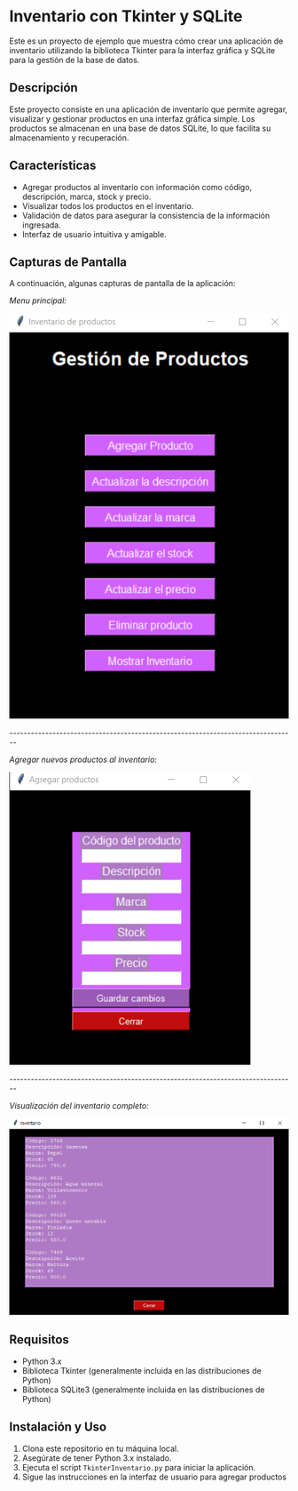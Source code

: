 # Inventario con Tkinter y SQLite

Este es un proyecto de ejemplo que muestra cómo crear una aplicación de inventario utilizando la biblioteca Tkinter para la interfaz gráfica y SQLite para la gestión de la base de datos.

## Descripción

Este proyecto consiste en una aplicación de inventario que permite agregar, visualizar y gestionar productos en una interfaz gráfica simple. Los productos se almacenan en una base de datos SQLite, lo que facilita su almacenamiento y recuperación.

## Características

- Agregar productos al inventario con información como código, descripción, marca, stock y precio.
- Visualizar todos los productos en el inventario.
- Validación de datos para asegurar la consistencia de la información ingresada.
- Interfaz de usuario intuitiva y amigable.

## Capturas de Pantalla

A continuación, algunas capturas de pantalla de la aplicación:

*Menu principal:*

![Captura de Pantalla 1](screenshots/screenshots.png)

*--------------------------------------------------------------------------------*

*Agregar nuevos productos al inventario:*

![Captura de Pantalla 2](screenshots/screenshots2.png)

*--------------------------------------------------------------------------------*

*Visualización del inventario completo:*

![Captura de Pantalla 3](screenshots/screenshots1.png)



## Requisitos

- Python 3.x
- Biblioteca Tkinter (generalmente incluida en las distribuciones de Python)
- Biblioteca SQLite3 (generalmente incluida en las distribuciones de Python)

## Instalación y Uso

1. Clona este repositorio en tu máquina local.
2. Asegúrate de tener Python 3.x instalado.
3. Ejecuta el script `TkinterInventario.py` para iniciar la aplicación.
4. Sigue las instrucciones en la interfaz de usuario para agregar productos

